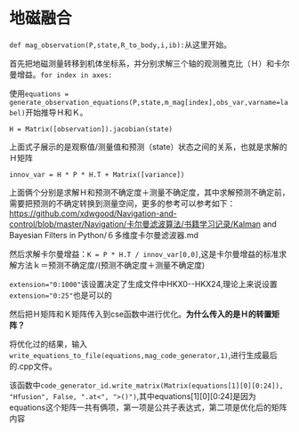 # 地磁融合

`def mag_observation(P,state,R_to_body,i,ib):`从这里开始。

首先把地磁测量转移到机体坐标系，并分别求解三个轴的观测雅克比（Ｈ）和卡尔曼增益。`for index in axes:`

使用`equations = generate_observation_equations(P,state,m_mag[index],obs_var,varname=label)`开始推导Ｈ和Ｋ。

`H = Matrix([observation]).jacobian(state)`

上面式子展示的是观察值/测量值和预测（state）状态之间的关系，也就是求解的Ｈ矩阵

`innov_var = H * P * H.T + Matrix([variance])`

上面俩个分别是求解Ｈ和预测不确定度＋测量不确定度，其中求解预测不确定前，需要把预测的不确定转换到测量空间，更多的参考可以参考如下：https://github.com/xdwgood/Navigation-and-control/blob/master/Navigation/卡尔曼滤波算法/书籍学习记录/Kalman and Bayesian Filters in Python/６多维度卡尔曼滤波器.md

然后求解卡尔曼增益：`K = P * H.T / innov_var[0,0]`,这是卡尔曼增益的标准求解方法ｋ＝预测不确定度/(预测不确定度＋测量不确定度)

`extension="0:1000"`该设置决定了生成文件中HKX0--HKX24,理论上来说设置`extension="0:25"`也是可以的

然后把Ｈ矩阵和Ｋ矩阵传入到cse函数中进行优化。**为什么传入的是Ｈ的转置矩阵？**

将优化过的结果，输入`write_equations_to_file(equations,mag_code_generator,1)`,进行生成最后的.cpp文件。

该函数中`code_generator_id.write_matrix(Matrix(equations[1][0][0:24]), "Hfusion", False, ".at<", ">()")`,其中equations[1][0][0:24]是因为equations这个矩阵一共有俩项，第一项是公共子表达式，第二项是优化后的矩阵内容
